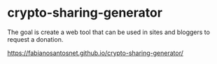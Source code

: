 # crypto-sharing-generator
The goal is create a web tool that can be used in sites and bloggers to request a donation.

https://fabianosantosnet.github.io/crypto-sharing-generator/
